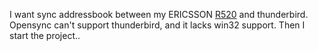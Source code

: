 I want sync addressbook between my ERICSSON [R520](https://code.google.com/p/pymobilesync/source/detail?r=520) and thunderbird. Opensync can't support thunderbird, and it lacks win32 support. Then I start the project..




